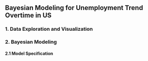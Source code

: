 ## Bayesian Modeling for Unemployment Trend Overtime in US

### 1. Data Exploration and Visualization

### 2. Bayesian Modeling

#### 2.1 Model Specification

